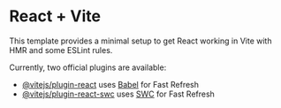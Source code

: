 # React + Vite

This template provides a minimal setup to get React working in Vite with HMR and some ESLint rules.

Currently, two official plugins are available:

- [@vitejs/plugin-react](https://github.com/vitejs/vite-plugin-react/blob/main/packages/plugin-react/README.md) uses [Babel](https://babeljs.io/) for Fast Refresh
- [@vitejs/plugin-react-swc](https://github.com/vitejs/vite-plugin-react-swc) uses [SWC](https://swc.rs/) for Fast Refresh

<!-- Image of the topic of contact to the bus the company AnhBa Bus are vivid in 3D and have a picture of a bus , let's give the bus a blue color coded #047481 combined with yellow, bus smile take the telephone and eyes repeat bus have color code #047481, bus name AnhBa and bus take the telephone talk and already handle all feedback to customer -->
